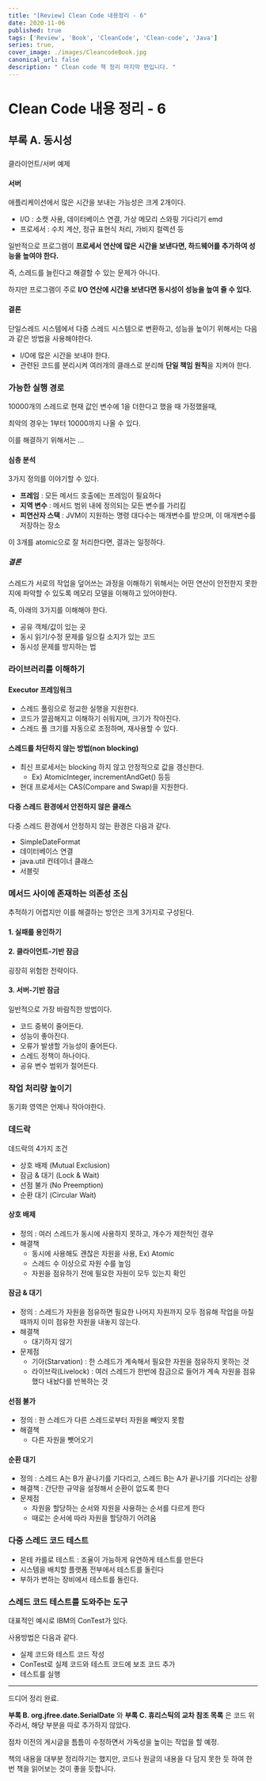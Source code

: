 ```yaml
---
title: "[Review] Clean Code 내용정리 - 6"
date: 2020-11-06
published: true
tags: ['Review', 'Book', 'CleanCode', 'Clean-code', 'Java']
series: true,
cover_image: ./images/CleancodeBook.jpg
canonical_url: false
description: " Clean code 책 정리 마지막 편입니다. "
---
```


# Clean Code 내용 정리 - 6

## 부록 A. 동시성

###   
클라이언트/서버 예제

#### 서버

애플리케이션에서 많은 시간을 보내는 가능성은 크게 2개이다.

-   I/O : 소켓 사용, 데이터베이스 연결, 가상 메모리 스와핑 기다리기 emd
-   프로세서 : 수치 계산, 정규 표현식 처리, 가비지 컬렉션 등

일반적으로 프로그램이 **프로세서 연산에 많은 시간을 보낸다면, 하드웨어를 추가하여 성능을 높여야 한다.**  
  
즉, 스레드를 늘린다고 해결할 수 있는 문제가 아니다.

하지만 프로그램이 주로 **I/O 연산에 시간을 보낸다면 동시성이 성능을 높여 줄 수 있다.**

#### 결론

단일스레드 시스템에서 다중 스레드 시스템으로 변환하고, 성능을 높이기 위해서는 다음과 같은 방법을 사용해야한다.

-   I/O에 많은 시간을 보내야 한다.
-   관련된 코드를 분리시켜 여러개의 클래스로 분리해 **단일 책임 원칙**을 지켜야 한다.

### 가능한 실행 경로

10000개의 스레드로 현재 값인 변수에 1을 더한다고 했을 때 가정했을때,  
  
최악의 경우는 1부터 10000까지 나올 수 있다.

이를 해결하기 위해서는 ...

#### 심층 분석

3가지 정의를 이야기할 수 있다.

-   **프레임** : 모든 메서드 호출에는 프레임이 필요하다
-   **지역 변수** : 메서드 범위 내에 정의되는 모든 변수를 가리킴
-   **피연산자 스택** : JVM이 지원하는 명령 대다수는 매개변수를 받으며, 이 매개변수를 저장하는 장소

이 3개를 atomic으로 잘 처리한다면, 결과는 일정하다.

##### 결론

스레드가 서로의 작업을 덮어쓰는 과정을 이해하기 위해서는 어떤 연산이 안전한지 못한지에 파악할 수 있도록 메모리 모델을 이해하고 있어야한다.

즉, 아래의 3가지를 이해해야 한다.

-   공유 객체/값이 있는 곳
-   동시 읽기/수정 문제를 일으킬 소지가 있는 코드
-   동시성 문제를 방지하는 법

### 라이브러리를 이해하기

#### Executor 프레임워크

-   스레드 풀링으로 정교한 실행을 지원한다.
-   코드가 깔끔해지고 이해하기 쉬워지며, 크기가 작아진다.
-   스레드 풀 크기를 자동으로 조정하며, 재사용할 수 있다.

#### 스레드를 차단하지 않는 방법(non blocking)

-   최신 프로세서는 blocking 하지 않고 안정적으로 값을 갱신한다.
    -   Ex) AtomicInteger, incrementAndGet() 등등
-   현대 프로세서는 CAS(Compare and Swap)을 지원한다.

#### 다중 스레드 환경에서 안전하지 않은 클래스

다중 스레드 환경에서 안정하지 않는 환경은 다음과 같다.

-   SimpleDateFormat
-   데이터베이스 연결
-   java.util 컨테이너 클래스
-   서블릿

### 메서드 사이에 존재하는 의존성 조심

추적하기 어렵지만 이를 해결하는 방안은 크게 3가지로 구성된다.

#### 1\. 실패를 용인하기

#### 2\. 클라이언트-기반 잠금

굉장히 위험한 전략이다.

#### 3\. 서버-기반 잠금

일반적으로 가장 바람직한 방법이다.

-   코드 중복이 줄어든다.
-   성능이 좋아진다.
-   오류가 발생할 가능성이 줄어든다.
-   스레드 정책이 하나이다.
-   공유 변수 범위가 절어든다.

### 작업 처리량 높이기

동기화 영역은 언제나 작아야한다.

### 데드락

데드락의 4가지 조건

-   상호 배제 (Mutual Exclusion)
-   잠금 & 대기 (Lock & Wait)
-   선점 불가 (No Preemption)
-   순환 대기 (Circular Wait)

#### 상호 배제

-   정의 : 여러 스레드가 동시에 사용하지 못하고, 개수가 제한적인 경우
-   해결책
    -   동시에 사용해도 괜찮은 자원을 사용, Ex) Atomic
    -   스레드 수 이상으로 자원 수를 높임
    -   자원을 점유하기 전에 필요한 자원이 모두 있는지 확인

#### 잠금 & 대기

-   정의 : 스레드가 자원을 점유하면 필요한 나머지 자원까지 모두 점유해 작업을 마칠 때까지 이미 점유한 자원을 내놓지 않는다.
-   해결책
    -   대기하지 않기
-   문제점
    -   기아(Starvation) : 한 스레드가 계속해서 필요한 자원을 점유하지 못하는 것
    -   라이브락(Livelock) : 여러 스레드가 한번에 잠금으로 들어가 계속 자원을 점유했다 내놨다를 반복하는 것

#### 선점 불가

-   정의 : 한 스레드가 다른 스레드로부터 자원을 빼앗지 못함
-   해결책
    -   다른 자원을 뺏어오기

#### 순환 대기

-   정의 : 스레드 A는 B가 끝나기를 기다리고, 스레드 B는 A가 끝나기를 기다리는 상황
-   해결책 : 간단한 규약을 설정해서 순환이 없도록 한다
-   문제점
    -   자원을 할당하는 순서와 자원을 사용하는 순서를 다르게 한다
    -   때로는 순서에 따라 자원을 할당하기 어려움

### 다중 스레드 코드 테스트

-   몬테 카를로 테스트 : 조율이 가능하게 유연하게 테스트를 만든다
-   시스템을 배치할 플랫폼 전부에서 테스트를 돌린다
-   부하가 변하는 장비에서 테스트를 돌린다.

### 스레드 코드 테스트를 도와주는 도구

대표적인 예시로 IBM의 ConTest가 있다.

사용방법은 다음과 같다.

-   실제 코드와 테스트 코드 작성
-   ConTest로 실제 코드와 테스트 코드에 보조 코드 추가
-   테스트를 실행

---

드디어 정리 완료.

**부록 B. org.jfree.date.SerialDate** 와 **부록 C. 휴리스틱의 교차 참조 목록** 은 코드 위주라서, 해당 부분을 따로 추가하지 않았다.

점차 이전의 게시글을 틈틈이 수정하면서 가독성을 높이는 작업을 할 예정.

책의 내용을 대부분 정리하기는 했지만, 코드나 원글의 내용을 다 담지 못한 듯 하여 한번 책을 읽어보는 것이 좋을 듯합니다.